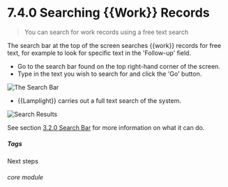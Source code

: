 # 7.4.0  <i class="fas fa-hammer"></i>  Searching {{Work}} Records

> You can search for work records using a free text search



The search bar at the top of the screen searches {{work}} records for free text, for example to look for specific text in the 'Follow-up' field. 

- Go to the search bar found on the top right-hand corner of the screen. 
- Type in the text you wish to search for and click the 'Go' button.

![The Search Bar](7.4.0a.png)

- {{Lamplight}} carries out a full text search of the system. 

![Search Results](7.4.0b.png)

See section [3.2.0 Search Bar](/help/index/p/3.2.0) for more information on what it can do.


##### Tags
Next steps

###### core module

